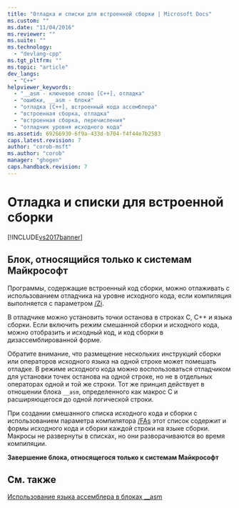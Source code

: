 ```yaml
---
title: "Отладка и списки для встроенной сборки | Microsoft Docs"
ms.custom: ""
ms.date: "11/04/2016"
ms.reviewer: ""
ms.suite: ""
ms.technology: 
  - "devlang-cpp"
ms.tgt_pltfrm: ""
ms.topic: "article"
dev_langs: 
  - "C++"
helpviewer_keywords: 
  - "__asm - ключевое слово [C++], отладка"
  - "ошибки, __asm - блоки"
  - "отладка [C++], встроенный кода ассемблера"
  - "встроенная сборка, отладка"
  - "встроенная сборка, перечисления"
  - "отладчик уровня исходного кода"
ms.assetid: 69266930-6f9a-433d-b704-f4f44e7b2583
caps.latest.revision: 7
author: "corob-msft"
ms.author: "corob"
manager: "ghogen"
caps.handback.revision: 7
---
```

# Отладка и списки для встроенной сборки
[!INCLUDE[vs2017banner](../../assembler/inline/includes/vs2017banner.md)]

## Блок, относящийся только к системам Майкрософт  
 Программы, содержащие встроенный код сборки, можно отлаживать с использованием отладчика на уровне исходного кода, если компиляция выполняется с параметром [\/Zi](../Topic/-Z7,%20-Zi,%20-ZI%20\(Debug%20Information%20Format\).md).  
  
 В отладчике можно установить точки останова в строках С, С\+\+ и языка сборки.  Если включить режим смешанной сборки и исходного кода, можно отобразить и исходный код, и код сборки в дизассемблированной форме.  
  
 Обратите внимание, что размещение нескольких инструкций сборки или операторов исходного языка на одной строке может помешать отладке.  В режиме исходного кода можно воспользоваться отладчиком для установки точек останова на одной строке, но не в отдельных операторах одной и той же строки.  Тот же принцип действует в отношении блока `__asm`, определенного как макрос С и расширяющегося до одной логической строки.  
  
 При создании смешанного списка исходного кода и сборки с использованием параметра компилятора [\/FAs](../../build/reference/fa-fa-listing-file.md) этот список содержит и формы исходного кода и сборки каждой строки на языке сборки.  Макросы не развернуты в списках, но они разворачиваются во время компиляции.  
  
 **Завершение блока, относящегося только к системам Майкрософт**  
  
## См. также  
 [Использование языка ассемблера в блоках \_\_asm](../../assembler/inline/using-assembly-language-in-asm-blocks.md)